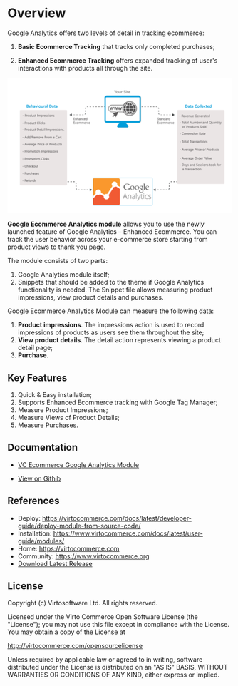 
# Overview

Google Analytics offers two levels of detail in tracking ecommerce:

1. **Basic Ecommerce Tracking** that tracks only completed purchases;

1. **Enhanced Ecommerce Tracking** offers expanded tracking of user's interactions with products all through the site.

![Fig. Enhanced](docs/media/screen-enhanced.png)

**Google Ecommerce Analytics module** allows you to use the newly launched feature of Google Analytics – Enhanced Ecommerce. You can track the user behavior across your e-commerce store starting from product views to thank you page.

The module consists of two parts:

1. Google Analytics module itself;
1. Snippets that should be added to the theme if Google Analytics functionality is needed. The Snippet file allows measuring product impressions, view product details and purchases.

Google Ecommerce Analytics Module can measure the following data:

1. **Product impressions**. The impressions action is used to record impressions of products as users see them throughout the site;
1. **View product details**. The detail action represents viewing a product detail page;
1. **Purchase**.

## Key Features

1. Quick & Easy installation;
1. Supports Enhanced Ecommerce tracking with Google Tag Manager;
1. Measure Product Impressions;
1. Measure Views of Product Details;
1. Measure Purchases.

## Documentation

* [VC Ecommerce Google Analytics Module](/docs/index.md)

* [View on Githib](https://github.com/VirtoCommerce/vc-module-google-ecommerce-analytics)

## References

* Deploy: https://virtocommerce.com/docs/latest/developer-guide/deploy-module-from-source-code/
* Installation: https://www.virtocommerce.com/docs/latest/user-guide/modules/
* Home: https://virtocommerce.com
* Community: https://www.virtocommerce.org
* [Download Latest Release](https://github.com/VirtoCommerce/vc-module-google-ecommerce-analytics/releases)
## License

Copyright (c) Virtosoftware Ltd.  All rights reserved.

Licensed under the Virto Commerce Open Software License (the "License"); you
may not use this file except in compliance with the License. You may
obtain a copy of the License at

http://virtocommerce.com/opensourcelicense

Unless required by applicable law or agreed to in writing, software
distributed under the License is distributed on an "AS IS" BASIS,
WITHOUT WARRANTIES OR CONDITIONS OF ANY KIND, either express or
implied.
